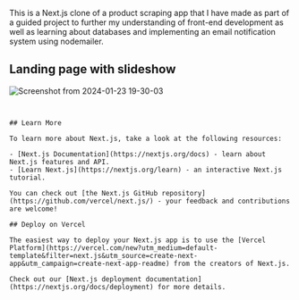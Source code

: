 This is a Next.js clone of a product scraping app that I have made as part of a guided project to further my understanding of front-end development as well as learning about databases and implementing an email notification system using nodemailer.

## Landing page with slideshow
![Screenshot from 2024-01-23 19-30-03](https://github.com/SahasT23/pricewise/assets/108793094/1757d26e-f2ca-43db-9052-5762b3557fc4)


```


## Learn More

To learn more about Next.js, take a look at the following resources:

- [Next.js Documentation](https://nextjs.org/docs) - learn about Next.js features and API.
- [Learn Next.js](https://nextjs.org/learn) - an interactive Next.js tutorial.

You can check out [the Next.js GitHub repository](https://github.com/vercel/next.js/) - your feedback and contributions are welcome!

## Deploy on Vercel

The easiest way to deploy your Next.js app is to use the [Vercel Platform](https://vercel.com/new?utm_medium=default-template&filter=next.js&utm_source=create-next-app&utm_campaign=create-next-app-readme) from the creators of Next.js.

Check out our [Next.js deployment documentation](https://nextjs.org/docs/deployment) for more details.

